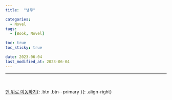 ```yaml
---
title:  "냉무" 

categories:
  - Novel
tags:
  - [Book, Novel]

toc: true
toc_sticky: true

date: 2023-06-04
last_modified_at: 2023-06-04
---
```


***
<br>

[맨 위로 이동하기](#){: .btn .btn--primary }{: .align-right}